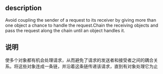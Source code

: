 ## description
Avoid coupling the sender of a request to its receiver by giving more than one object a chance to handle the request.Chain the receiving objects and pass the request along the chain until an object handles it.

## 说明
使多个对象都有机会处理请求，从而避免了请求的发送者和接受者之间的耦合关系。将这些对象连成一条链，并沿着这条链传递该请求，直到有对象处理它为止
